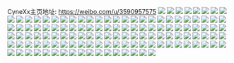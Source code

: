 CyneXx主页地址: https://weibo.com/u/3590957575 
![](https://wx4.sinaimg.cn/mw2000/d609aa07gy1h8wmzy8e77j229k30qqv7.jpg) 
![](https://wx4.sinaimg.cn/mw2000/d609aa07gy1h8wmzwhgzfj22a331jkjm.jpg) 
![](https://wx4.sinaimg.cn/mw2000/d609aa07gy1h8wn006wfxj22a131db2b.jpg) 
![](https://wx4.sinaimg.cn/mw2000/d609aa07gy1h8wn01vk9yj22by33xu0z.jpg) 
![](https://wx4.sinaimg.cn/mw2000/d609aa07gy1h8s0uof55zj21uq2gz7wi.jpg) 
![](https://wx4.sinaimg.cn/mw2000/d609aa07gy1h8s0upxfcsj226l2wv7wj.jpg) 
![](https://wx4.sinaimg.cn/mw2000/d609aa07gy1h8ok9e0ly0j21x02k2qv5.jpg) 
![](https://wx4.sinaimg.cn/mw2000/d609aa07gy1h8ok9dbcf3j21xk2krx6p.jpg) 
![](https://wx4.sinaimg.cn/mw2000/d609aa07gy1h8ok9et0k6j21yz2mne81.jpg) 
![](https://wx4.sinaimg.cn/mw2000/d609aa07gy1h8ok9c690sj21rp2cwe81.jpg) 
![](https://wx4.sinaimg.cn/mw2000/d609aa07gy1h8jvwdy8ndj2293304qv6.jpg) 
![](https://wx4.sinaimg.cn/mw2000/d609aa07gy1h8jvwfzv2jj22am337qv6.jpg) 
![](https://wx4.sinaimg.cn/mw2000/d609aa07gy1h8jvwcvm5zj22a532lnpe.jpg) 
![](https://wx4.sinaimg.cn/mw2000/d609aa07gy1h8iw16escdj21so2eakjm.jpg) 
![](https://wx4.sinaimg.cn/mw2000/d609aa07gy1h8iw183cbgj228y2zcb2c.jpg) 
![](https://wx4.sinaimg.cn/mw2000/d609aa07ly1h7vp2haa4hj21uq2gzhdu.jpg) 
![](https://wx4.sinaimg.cn/mw2000/d609aa07ly1h7vp2j4mytj21xt2l3kjm.jpg) 
![](https://wx4.sinaimg.cn/mw2000/d609aa07ly1h7vp2lelaoj21qb2b47wi.jpg) 
![](https://wx4.sinaimg.cn/mw2000/d609aa07ly1h7vp2mr9k9j21xv2l71kz.jpg) 
![](https://wx4.sinaimg.cn/mw2000/d609aa07ly1h7vp2fmtn5j21zw2nw7wj.jpg) 
![](https://wx4.sinaimg.cn/mw2000/d609aa07ly1h7vp2k58buj21sz2enb2a.jpg) 
![](https://wx4.sinaimg.cn/mw2000/d609aa07ly1h7qtvmqck8j229e30j1kz.jpg) 
![](https://wx4.sinaimg.cn/mw2000/d609aa07ly1h7qtvnxc0ij228y2zyu0y.jpg) 
![](https://wx4.sinaimg.cn/mw2000/d609aa07ly1h7qtvlfr44j22c03401l0.jpg) 
![](https://wx4.sinaimg.cn/mw2000/d609aa07ly1h7qtvp867lj22c03401l0.jpg) 
![](https://wx4.sinaimg.cn/mw2000/d609aa07ly1h7qtvr1gybj20u01404qp.jpg) 
![](https://wx4.sinaimg.cn/mw2000/d609aa07ly1h7qtvqerzrj20u1142b27.jpg) 
![](https://wx4.sinaimg.cn/mw2000/d609aa07ly1h7qtvrhs8uj20u1142x10.jpg) 
![](https://wx4.sinaimg.cn/mw2000/d609aa07ly1h7qtvsmkpgj20tu13swzt.jpg) 
![](https://wx4.sinaimg.cn/mw2000/d609aa07ly1h7qtvs5sa8j20tv13u4hi.jpg) 
![](https://wx4.sinaimg.cn/mw2000/d609aa07ly1h7hqq1guolj21p530pu0y.jpg) 
![](https://wx4.sinaimg.cn/mw2000/d609aa07ly1h7hqq0gnp0j21ol2zihdu.jpg) 
![](https://wx4.sinaimg.cn/mw2000/d609aa07ly1h7fmnz2bi0j21ud2ggws4.jpg) 
![](https://wx4.sinaimg.cn/mw2000/d609aa07ly1h7fmo0an4ij225p2vmqv6.jpg) 
![](https://wx4.sinaimg.cn/mw2000/d609aa07ly1h7fmo2itpgj22762xkb2b.jpg) 
![](https://wx4.sinaimg.cn/mw2000/d609aa07ly1h7fmo6werlj20rj10pwgu.jpg) 
![](https://wx4.sinaimg.cn/mw2000/d609aa07ly1h7fmo9twd0j20tx13w42g.jpg) 
![](https://wx4.sinaimg.cn/mw2000/d609aa07ly1h7fmofybmej20u11421kx.jpg) 
![](https://wx4.sinaimg.cn/mw2000/d609aa07gy1h62jier9q1j22bw33vhdu.jpg) 
![](https://wx4.sinaimg.cn/mw2000/d609aa07gy1h62jig52jgj21j321ftzd.jpg) 
![](https://wx4.sinaimg.cn/mw2000/d609aa07gy1h62jihc2hwj222f2r8npd.jpg) 
![](https://wx4.sinaimg.cn/mw2000/d609aa07ly1h4bf8g65orj229y319x6r.jpg) 
![](https://wx4.sinaimg.cn/mw2000/d609aa07ly1h4bf8b8o2vj22a631k1kz.jpg) 
![](https://wx4.sinaimg.cn/mw2000/d609aa07ly1h426nanayhj20tc134ke0.jpg) 
![](https://wx4.sinaimg.cn/mw2000/d609aa07ly1h426nddbj2j20tt13r1b2.jpg) 
![](https://wx4.sinaimg.cn/mw2000/d609aa07ly1h426nol7k0j21zj2ndb2b.jpg) 
![](https://wx4.sinaimg.cn/mw2000/d609aa07ly1h426nj9ybkj21ut2h5u0y.jpg) 
![](https://wx4.sinaimg.cn/mw2000/d609aa07ly1h3w6gq4xwtj21ra2cdhdt.jpg) 
![](https://wx4.sinaimg.cn/mw2000/d609aa07ly1h3w6grdtqbj21ka2321kx.jpg) 
![](https://wx4.sinaimg.cn/mw2000/d609aa07ly1h3mtnsknoej22022o27wi.jpg) 
![](https://wx4.sinaimg.cn/mw2000/d609aa07ly1h3mtnv12kqj224v2ui4qq.jpg) 
![](https://wx4.sinaimg.cn/mw2000/d609aa07ly1h3mtnvzlbjj21xl2ks4qq.jpg) 
![](https://wx4.sinaimg.cn/mw2000/d609aa07ly1h3mtnrittwj21zg2na1ky.jpg) 
![](https://wx4.sinaimg.cn/mw2000/d609aa07ly1h3mtnwfoi5j211c1ds0zp.jpg) 
![](https://wx4.sinaimg.cn/mw2000/d609aa07ly1h3mtntwgjwj23402c04qs.jpg) 
![](https://wx4.sinaimg.cn/mw2000/d609aa07gy1h3dxpekbn9j20yj1a1qto.jpg) 
![](https://wx4.sinaimg.cn/mw2000/d609aa07gy1h3dxpg5vfdj20xy199qin.jpg) 
![](https://wx4.sinaimg.cn/mw2000/d609aa07gy1h3dxpbqn5zj20xe18j7gn.jpg) 
![](https://wx4.sinaimg.cn/mw2000/d609aa07ly1h34jhfanadj224p2u9kjm.jpg) 
![](https://wx4.sinaimg.cn/mw2000/d609aa07ly1h301n1qbjtj20wj17e4qp.jpg) 
![](https://wx4.sinaimg.cn/mw2000/d609aa07ly1h301n5zhzhj20tu13s7ur.jpg) 
![](https://wx4.sinaimg.cn/mw2000/d609aa07ly1h301n8oluij20tu13skj6.jpg) 
![](https://wx4.sinaimg.cn/mw2000/d609aa07ly1h301nakyajj20mi0u0k88.jpg) 
![](https://wx4.sinaimg.cn/mw2000/d609aa07ly1h301myizqij20tu13shd0.jpg) 
![](https://wx4.sinaimg.cn/mw2000/d609aa07ly1h301ncrwpsj20tx13x1kx.jpg) 
![](https://wx4.sinaimg.cn/mw2000/d609aa07ly1h2t54kw08bj227w2yjnpf.jpg) 
![](https://wx4.sinaimg.cn/mw2000/d609aa07ly1h2modsjpbej23402c04qr.jpg) 
![](https://wx4.sinaimg.cn/mw2000/d609aa07ly1h2modtq3u2j20tu13uk0o.jpg) 
![](https://wx4.sinaimg.cn/mw2000/d609aa07ly1h2modop6wvj21560twakz.jpg) 
![](https://wx4.sinaimg.cn/mw2000/d609aa07ly1h2modyfqhsj23402c0b2a.jpg) 
![](https://wx4.sinaimg.cn/mw2000/d609aa07ly1h03zsmyuw4j21ac1uc7wh.jpg) 
![](https://wx4.sinaimg.cn/mw2000/d609aa07ly1gzsf2wzgyaj23402c0npg.jpg) 
![](https://wx4.sinaimg.cn/mw2000/d609aa07ly1gzegf6egjrj23402c07wk.jpg) 
![](https://wx4.sinaimg.cn/mw2000/d609aa07ly1gzegf97rftj22c0340b2c.jpg) 
![](https://wx4.sinaimg.cn/mw2000/d609aa07ly1gzegfb68n4j22b132p1l0.jpg) 
![](https://wx4.sinaimg.cn/mw2000/d609aa07ly1gzegfcyo6hj22c0340u0z.jpg) 
![](https://wx4.sinaimg.cn/mw2000/d609aa07ly1gy7s41qilij226v2x7qv6.jpg) 
![](https://wx4.sinaimg.cn/mw2000/d609aa07ly1gy7s43d841j22tl246u0y.jpg) 
![](https://wx4.sinaimg.cn/mw2000/d609aa07ly1gy7s4f6n6ej213h0tm4fw.jpg) 
![](https://wx4.sinaimg.cn/mw2000/d609aa07ly1gy7s4njiczj20tp13mnf6.jpg) 
![](https://wx4.sinaimg.cn/mw2000/d609aa07ly1gwrtpksl5uj220q2p0qv6.jpg) 
![](https://wx4.sinaimg.cn/mw2000/d609aa07ly1gwrtplkj0aj21sv2eh7wi.jpg) 
![](https://wx4.sinaimg.cn/mw2000/d609aa07ly1gwrtpm4e88j20u0140x1i.jpg) 
![](https://wx4.sinaimg.cn/mw2000/d609aa07ly1gwrtpoeyy7j20xc3i9npd.jpg) 
![](https://wx4.sinaimg.cn/mw2000/d609aa07ly1gwid5sp7ncj21sb2dr4qp.jpg) 
![](https://wx4.sinaimg.cn/mw2000/d609aa07ly1gwid5tf5ytj21sb2drx6p.jpg) 
![](https://wx4.sinaimg.cn/mw2000/d609aa07ly1gvzpt2hrk4j22222qqu0y.jpg) 
![](https://wx4.sinaimg.cn/mw2000/d609aa07ly1gvzpt1nmv9j228z2zz7wj.jpg) 
![](https://wx4.sinaimg.cn/mw2000/d609aa07ly1gvzpt0d93kj22562uyb2b.jpg) 
![](https://wx4.sinaimg.cn/mw2000/d609aa07ly1gvzpt3l061j220b2ofe82.jpg) 
![](https://wx4.sinaimg.cn/mw2000/d609aa07ly1gvzptam9r1j223r2t1kjm.jpg) 
![](https://wx4.sinaimg.cn/mw2000/d609aa07ly1gvzptc6hsfj22bx2bx4qq.jpg) 
![](https://wx4.sinaimg.cn/mw2000/d609aa07ly1gvzpt5hpkaj22c0340e82.jpg) 
![](https://wx4.sinaimg.cn/mw2000/d609aa07ly1gvzpt7l1ykj224j2u1u0y.jpg) 
![](https://wx4.sinaimg.cn/mw2000/d609aa07ly1gvzpt965msj224v2ui7wi.jpg) 
![](https://wx4.sinaimg.cn/mw2000/d609aa07ly1gtj00w1zw9j21900u0jyd.jpg) 
![](https://wx4.sinaimg.cn/mw2000/d609aa07ly1gtj00whu7pj21900u0tfw.jpg) 
![](https://wx4.sinaimg.cn/mw2000/d609aa07ly1gtiq1vxepej20u0140gz3.jpg) 
![](https://wx4.sinaimg.cn/mw2000/d609aa07ly1gtipvwl86yj20u0140qe8.jpg) 
![](https://wx4.sinaimg.cn/mw2000/d609aa07ly1gtipuyy100j21400u01ag.jpg) 
![](https://wx4.sinaimg.cn/mw2000/d609aa07ly1gtipuxcdfij21400u0tri.jpg) 
![](https://wx4.sinaimg.cn/mw2000/d609aa07ly1gtipv066gij20u0140qlz.jpg) 
![](https://wx4.sinaimg.cn/mw2000/d609aa07ly1gtipuvghigj21400u0tpt.jpg) 
![](https://wx4.sinaimg.cn/mw2000/d609aa07ly1gtipv0xzrgj20u0140k5b.jpg) 
![](https://wx4.sinaimg.cn/mw2000/d609aa07ly1gtipv1tsioj20u0140wvc.jpg) 
![](https://wx4.sinaimg.cn/mw2000/d609aa07ly1gtiq07ie82j20u0140n9h.jpg) 
![](https://wx4.sinaimg.cn/mw2000/d609aa07ly1gtiq08rm09j20u01404br.jpg) 
![](https://wx4.sinaimg.cn/mw2000/d609aa07ly1gsrdwo6gaij20u0140ag7.jpg) 
![](https://wx4.sinaimg.cn/mw2000/d609aa07ly1gsrdx5py38j213z0u0n5i.jpg) 
![](https://wx4.sinaimg.cn/mw2000/d609aa07ly1gsrdx4fmiyj21400u044f.jpg) 
![](https://wx4.sinaimg.cn/mw2000/d609aa07ly1gsrdx6fi6gj21410u0ag3.jpg) 
![](https://wx4.sinaimg.cn/mw2000/d609aa07ly1gsrdx72j7zj21400u0jxm.jpg) 
![](https://wx4.sinaimg.cn/mw2000/d609aa07ly1gsrdx4wk8nj20u015wgr2.jpg) 
![](https://wx4.sinaimg.cn/mw2000/d609aa07ly1grw19cxzlwj20u0140af5.jpg) 
![](https://wx4.sinaimg.cn/mw2000/d609aa07ly1grkok4sronj223b2sekjm.jpg) 
![](https://wx4.sinaimg.cn/mw2000/d609aa07ly1grkok5llmlj222a33gb29.jpg) 
![](https://wx4.sinaimg.cn/mw2000/d609aa07ly1gr53rr78tjj21zw2nve83.jpg) 
![](https://wx4.sinaimg.cn/mw2000/d609aa07ly1gquuirx9r7j20u0191wl0.jpg) 
![](https://wx4.sinaimg.cn/mw2000/d609aa07ly1gquuiswboij20u019144u.jpg) 
![](https://wx4.sinaimg.cn/mw2000/d609aa07ly1gqrij4nmd8j20u0191tep.jpg) 
![](https://wx4.sinaimg.cn/mw2000/d609aa07ly1gqrij53axpj20u019144m.jpg) 
![](https://wx4.sinaimg.cn/mw2000/d609aa07ly1gqmuf7y9q0j222x2sn1l0.jpg) 
![](https://wx4.sinaimg.cn/mw2000/d609aa07ly1gqm787bj17j222q343u10.jpg) 
![](https://wx4.sinaimg.cn/mw2000/d609aa07ly1gqm776amepj224m2u5npg.jpg) 
![](https://wx4.sinaimg.cn/mw2000/d609aa07ly1goys9q55naj228u2zs7wk.jpg) 
